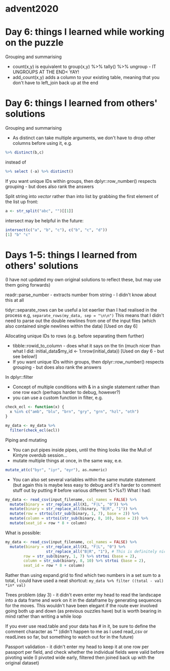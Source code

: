 # advent2020

# Day 6: things I learned while working on the puzzle
Grouping and summarising
* count(x,y) is equivalent to group(x,y) %>% tally() %>% ungroup - IT UNGROUPS AT THE END< YAY!
* add_count(x,y) adds a column to your existing table, meaning that you don't have to left_join back up at the end

# Day 6: things I learned from others' solutions

Grouping and summarising
* As distinct can take multiple arguments, we don't have to drop other columns before using it, e.g.
```R
%>% distinct(b,c)
```
instead of
```R
%>% select (-a) %>% distinct()
```

If you want unique IDs within groups, then dplyr::row_number() respects grouping - but does also rank the answers

Split string into *vector* rather than into list by grabbing the first element of the list up front:
```R
a <- str_split("abc", "")[[1]]
```

intersect may be helpful in the future:
```R
intersect(c("a", "b", "c"), c("b", "c", "d"))
[1] "b" "c"
```


# Days 1-5: things I learned from others' solutions
(I have not updated my own original solutions to reflect these, but may use them going forwards)

readr::parse_number - extracts number from string - I didn't know about this at all


tidyr::separate_rows can be useful a lot eaerlier than I had realised in the process e.g, 
`separate_rows(my_data, sep = "\n\n")`
This means that I didn't need to parse out the double newlines from one of the input files (which also contained single newlines within the data)
[Used on day 6]


Allocating unique IDs to rows (e.g. before separating them further)
* tibble::rowid_to_column - does what it says on the tin (much nicer than what I did: initial_data$my_id <- 1:nrow(initial_data))
[Used on day 6 - but see below!]
* If you want unique IDs within groups, then dplyr::row_number() respects grouping - but does also rank the answers



In dplyr::filter
* Concept of multiple conditions with & in a single statement rather than one row each (perhaps harder to debug, however?)
* you can use a custom function in filter, e.g.
```R
check_ecl <- function(x) {
  x %in% c("amb", "blu", "brn", "gry", "grn", "hzl", "oth")
}

my_data <- my_data %>%
  filter(check_ecl(ecl))
```

Piping and mutating
* You can put pipes inside pipes, until the thing looks like the Mull of Kintyre overdub session...
* mutate multiple things at once, in the same way, e.e.
```R
mutate_at(c("byr", "iyr", "eyr"), as.numeric) 
```
* You can also set several variables within the same mutate statement (but again this is maybe less easy to debug and it's harder to comment stuff out by putting # before various different %>%s?)
What I had:
```R
my_data <- read_csv(input_filename, col_names = FALSE) %>%
  mutate(binary = str_replace_all(X1, "F|L", "0")) %>%
  mutate(binary = str_replace_all(binary, "B|R", "1")) %>%
  mutate(row = strtoi(str_sub(binary, 1, 7), base = 2)) %>%
  mutate(column = strtoi(str_sub(binary, 8, 10), base = 2)) %>%
  mutate(seat_id = row * 8 + column)
```

What is possible:
```R
my_data <- read_csv(input_filename, col_names = FALSE) %>%
  mutate(binary = str_replace_all(X1, "F|L", "0") %>% 
                  str_replace_all("B|R", "1"), # This is definitely nicer as there is no change of variable
        row = str_sub(binary, 1, 7) %>% strtoi (base = 2),
        column = str_sub(binary, 8, 10) %>% strtoi (base = 2),
        seat_id = row * 8 + column)
```

Rather than using expand.grid to find which two numbers in a set sum to a total, I could have used a neat shortcut:
`my_data %>% filter ((total - val) *in* val)`

Trees problem (day 3) - it didn't even enter my head to read the landscape into a data frame and work on it in the dataframe by generating sequences for the moves. This wouldn't have been elegant if the route ever involved going both up and down (as previous ouzzles have) but is worth bearing in mind rather than writing a while loop

If you ever use read.table and your data has # in it, be sure to define the comment character as "" (didn't happen to me as I used read_csv or readLines so far, but something to watch out for in the future)

Passport validation - it didn't enter my head to keep it at one row per passport per field, and check whether the individual fields were valid before pivoting wide (I pivoted wide early, filtered then joined back up with the original dataset)